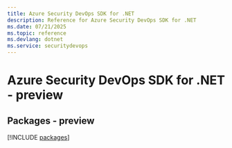 ```yaml
---
title: Azure Security DevOps SDK for .NET
description: Reference for Azure Security DevOps SDK for .NET
ms.date: 07/21/2025
ms.topic: reference
ms.devlang: dotnet
ms.service: securitydevops
---
```

# Azure Security DevOps SDK for .NET - preview
## Packages - preview
[!INCLUDE [packages](security-devops-index.md)]